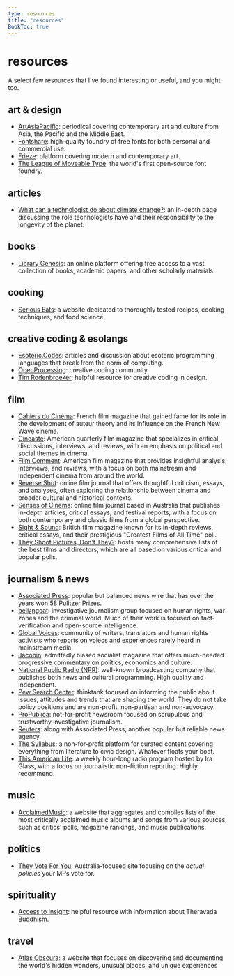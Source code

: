 ```yaml
---
type: resources
title: "resources"
BookToc: true
---
```


# resources

A select few resources that I've found interesting or useful, and you might too.

## art & design

- [ArtAsiaPacific](https://artasiapacific.com/): periodical covering contemporary art and culture from Asia, the Pacific and the Middle East.
- [Fontshare](https://www.fontshare.com/): high-quality foundry of free fonts for both personal and commercial use.
- [Frieze](https://www.frieze.com/): platform covering modern and contemporary art.
- [The League of Moveable Type](https://www.theleagueofmoveabletype.com/): the world's first open-source font foundry.

## articles

- [What can a technologist do about climate change?](https://worrydream.com/ClimateChange/): an in-depth page discussing the role technologists have and their responsibility to the longevity of the planet.

## books

- [Library Genesis](https://www.libgen.is/): an online platform offering free access to a vast collection of books, academic papers, and other scholarly materials.

## cooking

- [Serious Eats](https://www.seriouseats.com/): a website dedicated to thoroughly tested recipes, cooking techniques, and food science.

## creative coding & esolangs

- [Esoteric.Codes](https://esoteric.codes/): articles and discussion about esoteric programming languages that break from the norm of computing.
- [OpenProcessing](https://openprocessing.org/): creative coding community.
- [Tim Rodenbroeker](https://timrodenbroeker.de/): helpful resource for creative coding in design.

## film

- [Cahiers du Cinéma](https://www.cahiersducinema.com/): French film magazine that gained fame for its role in the development of auteur theory and its influence on the French New Wave cinema.
- [Cineaste](https://www.cineaste.com/): American quarterly film magazine that specializes in critical discussions, interviews, and reviews, with an emphasis on political and social themes in cinema.
- [Film Comment](https://www.filmcomment.com/): American film magazine that provides insightful analysis, interviews, and reviews, with a focus on both mainstream and independent cinema from around the world.
- [Reverse Shot](https://reverseshot.org/): online film journal that offers thoughtful criticism, essays, and analyses, often exploring the relationship between cinema and broader cultural and historical contexts.
- [Senses of Cinema](https://www.sensesofcinema.com/): online film journal based in Australia that publishes in-depth articles, critical essays, and festival reports, with a focus on both contemporary and classic films from a global perspective.
- [Sight & Sound](https://www.bfi.org.uk/sight-and-sound): British film magazine known for its in-depth reviews, critical essays, and their prestigious "Greatest Films of All Time" poll.
- [They Shoot Pictures, Don't They?](https://www.theyshootpictures.com/): hosts many comprehensive lists of the best films and directors, which are all based on various critical and popular polls.

## journalism & news

- [Associated Press](https://apnews.com/): popular but balanced news wire that has over the years won 58 Pulitzer Prizes.
- [bell¿ngcat](https://www.bellingcat.com/): investigative journalism group focused on human rights, war zones and the criminal world. Much of their work is focused on fact-verification and open-source intelligence.
- [Global Voices](https://globalvoices.org/): community of writers, translators and human rights activists who reports on voiecs and experiences rarely heard in mainstream media.
- [Jacobin](https://jacobin.com/): admittedly biased socialist magazine that offers much-needed progressive commentary on politics, economics and culture.
- [National Public Radio (NPR)](https://www.npr.org/): well-known broadcasting company that publishes both news and cultural programming. High quality and independent.
- [Pew Search Center](https://www.pewresearch.org/): thinktank focused on informing the public about issues, attitudes and trends that are shaping the world. They do not take policy positions and are non-profit, non-partisan and non-advocacy.
- [ProPublica](https://www.propublica.org/): not-for-profit newsroom focused on scrupulous and trustworthy investigative journalism.
- [Reuters](https://www.reuters.com/): along with Associated Press, another popular but reliable news agency.
- [The Syllabus](https://www.the-syllabus.com/): a non-for-profit platform for curated content covering everything from literature to civic design. Whatever floats your boat.
- [This American Life](https://www.thisamericanlife.org/): a weekly hour-long radio program hosted by Ira Glass, with a focus on journalistic non-fiction reporting. Highly recommend.

## music

- [AcclaimedMusic](https://www.acclaimedmusic.net/): a website that aggregates and compiles lists of the most critically acclaimed music albums and songs from various sources, such as critics' polls, magazine rankings, and music publications.

## politics

- [They Vote For You](https://theyvoteforyou.org.au/): Australia-focused site focusing on the *actual policies* your MPs vote for.

## spirituality

- [Access to Insight](https://accesstoinsight.org/): helpful resource with information about Theravada Buddhism.

## travel

- [Atlas Obscura](https://www.atlasobscura.com/): a website that focuses on discovering and documenting the world's hidden wonders, unusual places, and unique experiences